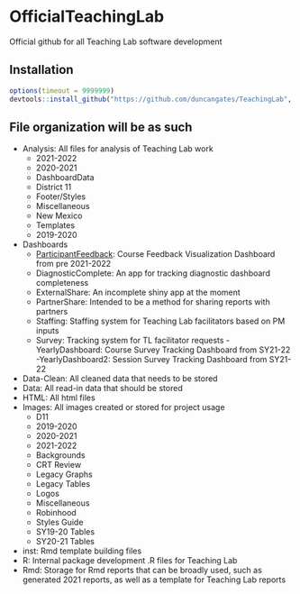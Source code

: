 # OfficialTeachingLab
Official github for all Teaching Lab software development

## Installation

``` r
options(timeout = 9999999)
devtools::install_github("https://github.com/duncangates/TeachingLab", auth_token = "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")
```

## File organization will be as such

- Analysis: All files for analysis of Teaching Lab work
	- 2021-2022
	- 2020-2021
	- DashboardData
	- District 11
	- Footer/Styles
	- Miscellaneous
	- New Mexico
	- Templates
	- 2019-2020
- Dashboards
	- [ParticipantFeedback](https://teachinglabhq.shinyapps.io/ParticipantFeedback/): Course Feedback Visualization Dashboard from pre 2021-2022
	- DiagnosticComplete: An app for tracking diagnostic dashboard completeness
	- ExternalShare: An incomplete shiny app at the moment
	- PartnerShare: Intended to be a method for sharing reports with partners
	- Staffing: Staffing system for Teaching Lab facilitators based on PM inputs
	- Survey: Tracking system for TL facilitator requests
	-YearlyDashboard: Course Survey Tracking Dashboard from SY21-22
	-YearlyDashboard2: Session Survey Tracking Dashboard from SY21-22
- Data-Clean: All cleaned data that needs to be stored
- Data: All read-in data that should be stored
- HTML: All html files
- Images: All images created or stored for project usage
	- D11
	- 2019-2020
	- 2020-2021
	- 2021-2022
	- Backgrounds
	- CRT Review
	- Legacy Graphs
	- Legacy Tables
	- Logos
	- Miscellaneous
	- Robinhood
	- Styles Guide
	- SY19-20 Tables
	- SY20-21 Tables
- inst: Rmd template building files
- R: Internal package development .R files for Teaching Lab
- Rmd: Storage for Rmd reports that can be broadly used, such as generated 2021 reports, as well as a template for Teaching Lab reports
